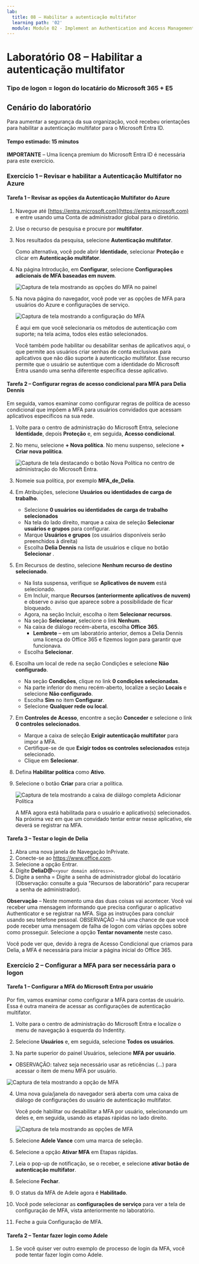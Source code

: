 ```yaml
---
lab:
  title: 08 – Habilitar a autenticação multifator
  learning path: '02'
  module: Module 02 - Implement an Authentication and Access Management Solution
---
```


# Laboratório 08 – Habilitar a autenticação multifator

### Tipo de logon = logon do locatário do Microsoft 365 + E5

## Cenário do laboratório

Para aumentar a segurança da sua organização, você recebeu orientações para habilitar a autenticação multifator para o Microsoft Entra ID.

#### Tempo estimado: 15 minutos

**IMPORTANTE** – Uma licença premium do Microsoft Entra ID é necessária para este exercício.

### Exercício 1 – Revisar e habilitar a Autenticação Multifator no Azure

#### Tarefa 1 – Revisar as opções da Autenticação Multifator do Azure

1. Navegue até [https://entra.microsoft.com](https://entra.microsoft.com) e entre usando uma Conta de administrador global para o diretório.

2. Use o recurso de pesquisa e procure por **multifator**.

3. Nos resultados da pesquisa, selecione **Autenticação multifator**.

    Como alternativa, você pode abrir **Identidade**, selecionar **Proteção** e clicar em **Autenticação multifator**.

4. Na página Introdução, em **Configurar**, selecione **Configurações adicionais de MFA baseadas em nuvem**.

    ![Captura de tela mostrando as opções do MFA no painel](./media/lp2-mod1-set-additional-mfa-settings.png)

5. Na nova página do navegador, você pode ver as opções de MFA para usuários do Azure e configurações de serviço.

    ![Captura de tela mostrando a configuração do MFA](./media/lp2-mod1-mfa-settings.png)

    É aqui em que você selecionaria os métodos de autenticação com suporte; na tela acima, todos eles estão selecionados.

    Você também pode habilitar ou desabilitar senhas de aplicativos aqui, o que permite aos usuários criar senhas de conta exclusivas para aplicativos que não dão suporte à autenticação multifator. Esse recurso permite que o usuário se autentique com a identidade do Microsoft Entra usando uma senha diferente específica desse aplicativo.

#### Tarefa 2 – Configurar regras de acesso condicional para MFA para Delia Dennis

Em seguida, vamos examinar como configurar regras de política de acesso condicional que impõem a MFA para usuários convidados que acessam aplicativos específicos na sua rede.

1. Volte para o centro de administração do Microsoft Entra, selecione **Identidade**, depois **Proteção** e, em seguida, **Acesso condicional**.

2. No menu, selecione **+ Nova política**. No menu suspenso, selecione **+ Criar nova política**.

    ![Captura de tela destacando o botão Nova Política no centro de administração do Microsoft Entra.](./media/lp2-mod1-azure-ad-conditional-access-policy.png)

3. Nomeie sua política, por exemplo **MFA_de_Delia**.

4. Em Atribuições, selecione **Usuários ou identidades de carga de trabalho**.

    - Selecione **0 usuários ou identidades de carga de trabalho selecionados**  
    - Na tela do lado direito, marque a caixa de seleção **Selecionar usuários e grupos** para configurar.
    - Marque **Usuários e grupos** (os usuários disponíveis serão preenchidos à direita)
    - Escolha **Delia Dennis** na lista de usuários e clique no botão **Selecionar** .

5. Em Recursos de destino, selecione **Nenhum recurso de destino selecionado**.

   - Na lista suspensa, verifique se **Aplicativos de nuvem** está selecionado.
   - Em Incluir, marque **Recursos (anteriormente aplicativos de nuvem)** e observe o aviso que aparece sobre a possibilidade de ficar bloqueado. 
   - Agora, na seção Incluir, escolha o item **Selecionar recursos**.
   - Na seção **Selecionar**, selecione o link **Nenhum**.
   - Na caixa de diálogo recém-aberta, escolha **Office 365**.
      - **Lembrete** – em um laboratório anterior, demos a Delia Dennis uma licença do Office 365 e fizemos logon para garantir que funcionava.
   - Escolha **Selecionar**.

6. Escolha um local de rede na seção Condições e selecione **Não configurado**.

   - Na seção **Condições**, clique no link **0 condições selecionadas**.
   - Na parte inferior do menu recém-aberto, localize a seção **Locais** e selecione **Não configurado**.
   - Escolha **Sim** no item **Configurar**.
   - Selecione **Qualquer rede ou local**.

7. Em **Controles de Acesso**, encontre a seção **Conceder** e selecione o link **0 controles selecionados**.

   - Marque a caixa de seleção **Exigir autenticação multifator** para impor a MFA.
   - Certifique-se de que **Exigir todos os controles selecionados** esteja selecionado.
   - Clique em **Selecionar**.

8. Defina **Habilitar política** como **Ativo**.

9. Selecione o botão **Criar** para criar a política.

    ![Captura de tela mostrando a caixa de diálogo completa Adicionar Política](./media/lp2-mod1-conditional-access-new-policy-complete.png)

    A MFA agora está habilitada para o usuário e aplicativo(s) selecionados. Na próxima vez em que um convidado tentar entrar nesse aplicativo, ele deverá se registrar na MFA.

#### Tarefa 3 – Testar o login de Delia

1. Abra uma nova janela de Navegação InPrivate.
2. Conecte-se ao https://www.office.com.
3. Selecione a opção Entrar.
4. Digite **DeliaD@**`<<your domain address>>`.
5. Digite a senha = Digite a senha de administrador global do locatário (Observação: consulte a guia "Recursos de laboratório" para recuperar a senha de administrador).

**Observação** – Neste momento uma das duas coisas vai acontecer.  Você vai receber uma mensagem informando que precisa configurar o aplicativo Authenticator e se registrar na MFA.  Siga as instruções para concluir usando seu telefone pessoal.  OBSERVAÇÃO – há uma chance de que você pode receber uma mensagem de falha de logon com várias opções sobre como prosseguir.  Selecione a opção **Tentar novamente** neste caso.

Você pode ver que, devido à regra de Acesso Condicional que criamos para Delia, a MFA é necessária para iniciar a página inicial do Office 365.

### Exercício 2 – Configurar a MFA para ser necessária para o logon

#### Tarefa 1 – Configurar a MFA do Microsoft Entra por usuário

Por fim, vamos examinar como configurar a MFA para contas de usuário. Essa é outra maneira de acessar as configurações de autenticação multifator.

1. Volte para o centro de administração do Microsoft Entra e localize o menu de navegação à esquerda do Indentity.

2. Selecione **Usuários** e, em seguida, selecione **Todos os usuários**.

3. Na parte superior do painel Usuários, selecione **MFA por usuário**.
  - OBSERVAÇÃO: talvez seja necessário usar as reticências (...) para acessar o item de menu MFA por usuário.

   ![Captura de tela mostrando a opção de MFA](./media/lp2-mod1-users-mfa.png)

4. Uma nova guia/janela do navegador será aberta com uma caixa de diálogo de configurações do usuário de autenticação multifator.

   Você pode habilitar ou desabilitar a MFA por usuário, selecionando um deles e, em seguida, usando as etapas rápidas no lado direito.

   ![Captura de tela mostrando as opções de MFA](./media/lp2-mod1-mfa-service-settings-and-users.png)

5. Selecione **Adele Vance** com uma marca de seleção.
6. Selecione a opção **Ativar MFA** em Etapas rápidas.
7. Leia o pop-up de notificação, se o receber, e selecione **ativar botão de autenticação multifator**.
8. Selecione **Fechar**.
9. O status da MFA de Adele agora é **Habilitado**.
10. Você pode selecionar as **configurações de serviço** para ver a tela de configuração de MFA, vista anteriormente no laboratório.
11. Feche a guia Configuração de MFA.

#### Tarefa 2 – Tentar fazer login como Adele

1. Se você quiser ver outro exemplo de processo de login da MFA, você pode tentar fazer login como Adele.
